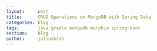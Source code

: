 ```yaml
---
layout:     post
title:      CRUD Operations on MongoDB with Spring Data
categories: blog
tags:       java gradle mongodb morphia spring-boot
section:    blog
author:     juliuskrah
---
```

